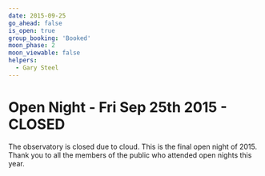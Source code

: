 ```yaml
---
date: 2015-09-25
go_ahead: false
is_open: true
group_booking: 'Booked'
moon_phase: 2
moon_viewable: false
helpers:
  - Gary Steel
---
```

Open Night - Fri Sep 25th 2015 - CLOSED
=======================================

The observatory is closed due to cloud.  This is the final open night of
2015.  Thank you to all the members of the public who attended open nights
this year.
